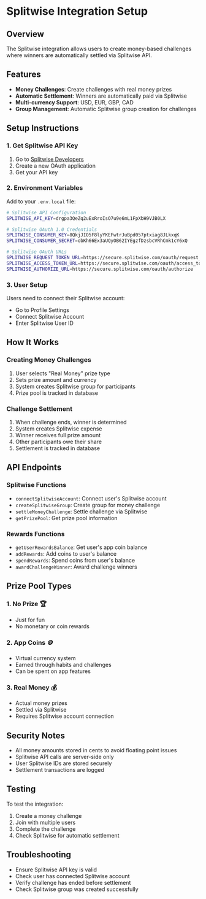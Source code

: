# Splitwise Integration Setup

## Overview
The Splitwise integration allows users to create money-based challenges where winners are automatically settled via Splitwise API.

## Features
- **Money Challenges**: Create challenges with real money prizes
- **Automatic Settlement**: Winners are automatically paid via Splitwise
- **Multi-currency Support**: USD, EUR, GBP, CAD
- **Group Management**: Automatic Splitwise group creation for challenges

## Setup Instructions

### 1. Get Splitwise API Key
1. Go to [Splitwise Developers](https://secure.splitwise.com/oauth_clients)
2. Create a new OAuth application
3. Get your API key

### 2. Environment Variables
Add to your `.env.local` file:
```bash
# Splitwise API Configuration
SPLITWISE_API_KEY=drgpa3QeZq2uExRroIsO7u9e6mL1FpXbH9VJB0LX

# Splitwise OAuth 1.0 Credentials
SPLITWISE_CONSUMER_KEY=8QkjJIO5F8lyYKEFwtrJuBpd057ptxiag8JLkxqK
SPLITWISE_CONSUMER_SECRET=obKh66Ex3aUQyOB62IYEgzfDzsbcVRhCmk1cY6xQ

# Splitwise OAuth URLs
SPLITWISE_REQUEST_TOKEN_URL=https://secure.splitwise.com/oauth/request_token
SPLITWISE_ACCESS_TOKEN_URL=https://secure.splitwise.com/oauth/access_token
SPLITWISE_AUTHORIZE_URL=https://secure.splitwise.com/oauth/authorize
```

### 3. User Setup
Users need to connect their Splitwise account:
- Go to Profile Settings
- Connect Splitwise Account
- Enter Splitwise User ID

## How It Works

### Creating Money Challenges
1. User selects "Real Money" prize type
2. Sets prize amount and currency
3. System creates Splitwise group for participants
4. Prize pool is tracked in database

### Challenge Settlement
1. When challenge ends, winner is determined
2. System creates Splitwise expense
3. Winner receives full prize amount
4. Other participants owe their share
5. Settlement is tracked in database

## API Endpoints

### Splitwise Functions
- `connectSplitwiseAccount`: Connect user's Splitwise account
- `createSplitwiseGroup`: Create group for money challenge
- `settleMoneyChallenge`: Settle challenge via Splitwise
- `getPrizePool`: Get prize pool information

### Rewards Functions
- `getUserRewardsBalance`: Get user's app coin balance
- `addRewards`: Add coins to user's balance
- `spendRewards`: Spend coins from user's balance
- `awardChallengeWinner`: Award challenge winners

## Prize Pool Types

### 1. No Prize 🏆
- Just for fun
- No monetary or coin rewards

### 2. App Coins 🪙
- Virtual currency system
- Earned through habits and challenges
- Can be spent on app features

### 3. Real Money 💰
- Actual money prizes
- Settled via Splitwise
- Requires Splitwise account connection

## Security Notes
- All money amounts stored in cents to avoid floating point issues
- Splitwise API calls are server-side only
- User Splitwise IDs are stored securely
- Settlement transactions are logged

## Testing
To test the integration:
1. Create a money challenge
2. Join with multiple users
3. Complete the challenge
4. Check Splitwise for automatic settlement

## Troubleshooting
- Ensure Splitwise API key is valid
- Check user has connected Splitwise account
- Verify challenge has ended before settlement
- Check Splitwise group was created successfully
